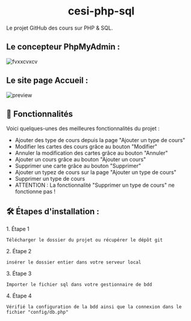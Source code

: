 <h1 align="center" id="title">cesi-php-sql</h1>

<p id="description">Le projet GitHub des cours sur PHP &amp; SQL.</p>

<h2>Le concepteur PhpMyAdmin :</h2>

![fvxxcvxcv](https://user-images.githubusercontent.com/92309783/223718833-183d6d7e-7d8d-44a3-9c0c-0149b7b02552.PNG)

<h2>Le site page Accueil :</h2>

![preview](https://user-images.githubusercontent.com/92309783/223719732-3c4d6a4b-791b-4788-b252-ba6e54d64790.PNG)
  
<h2>🧐 Fonctionnalités</h2>

Voici quelques-unes des meilleures fonctionnalités du projet :

* Ajouter des type de cours depuis la page "Ajouter un type de cours"
* Modifier les cartes des cours grâce au bouton "Modifier"
* Annuler la modification des cartes grâce au bouton "Annuler"
* Ajouter un cours grâce au bouton "Ajouter un cours"
* Supprimer une carte grâce au bouton "Supprimer"
* Ajouter un typez de cours sur la page "Ajouter un type de cours"
* Supprimer un type de cours
* ATTENTION : La fonctionnalité "Supprimer un type de cours" ne fonctionne pas !

<h2>🛠️ Étapes d'installation :</h2>

<p>1. Étape 1</p>

```
Télécharger le dossier du projet ou récupérer le dépôt git
```

<p>2. Étape 2</p>

```
insérer le dossier entier dans votre serveur local
```

<p>3. Étape 3</p>

```
Importer le fichier sql dans votre gestionnaire de bdd
```

<p>4. Étape 4</p>

```
Vérifié la configuration de la bdd ainsi que la connexion dans le fichier "config/db.php"
```
